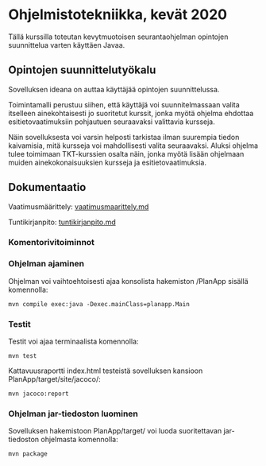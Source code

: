 # Ohjelmistotekniikka, kevät 2020
Tällä kurssilla toteutan kevytmuotoisen seurantaohjelman opintojen suunnittelua varten käyttäen Javaa.


## Opintojen suunnittelutyökalu

Sovelluksen ideana on auttaa käyttäjää opintojen suunnittelussa.

Toimintamalli perustuu siihen, että käyttäjä voi suunnitelmassaan valita itselleen ainekohtaisesti jo suoritetut kurssit, jonka myötä ohjelma ehdottaa esitietovaatimuksiin pohjautuen seuraavaksi valittavia kursseja.

Näin sovelluksesta voi varsin helposti tarkistaa ilman suurempia tiedon kaivamisia, mitä kursseja voi mahdollisesti valita seuraavaksi.
Aluksi ohjelma tulee toimimaan TKT-kurssien osalta näin, jonka myötä lisään ohjelmaan muiden ainekokonaisuuksien kursseja ja esitietovaatimuksia.

## Dokumentaatio

Vaatimusmäärittely: [vaatimusmaarittely.md](https://github.com/tikibeni/ot-harjoitustyo/blob/master/dokumentointi/vaatimusmaarittely.md)

Tuntikirjanpito: [tuntikirjanpito.md](https://github.com/tikibeni/ot-harjoitustyo/blob/master/dokumentointi/tuntikirjanpito.md)


### Komentorivitoiminnot

### Ohjelman ajaminen

Ohjelman voi vaihtoehtoisesti ajaa konsolista hakemiston /PlanApp sisällä komennolla:

```mvn compile exec:java -Dexec.mainClass=planapp.Main```

### Testit

Testit voi ajaa terminaalista komennolla: 

```mvn test```

Kattavuusraportti index.html testeistä sovelluksen kansioon PlanApp/target/site/jacoco/: 

```mvn jacoco:report```

### Ohjelman jar-tiedoston luominen

Sovelluksen hakemistoon PlanApp/target/ voi luoda suoritettavan jar-tiedoston ohjelmasta komennolla:

```mvn package```
